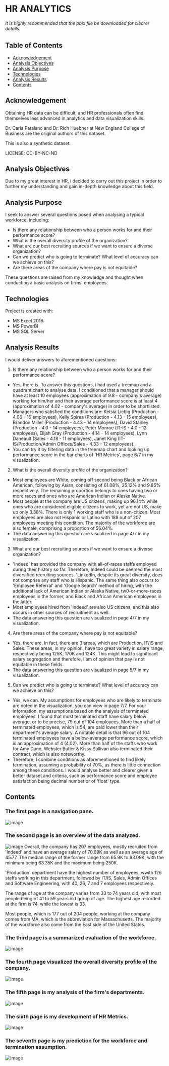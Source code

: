 # HR ANALYTICS

###### It is highly recommended that the pbix file be downloaded for clearer details.

## Table of Contents
* [Acknowledgement](#Acknowledgement)
* [Analysis Objectives](#Analysis-Objectives)
* [Analysis Purpose](#Analysis-Purpose)
* [Technologies](#Technologies)
* [Analysis Results](#Analysis-Results)
* [Contents](#Contents)

## Acknowledgement
Obtaining HR data can be difficult, and HR professionals often find themselves less advanced in analytics and data visualization skills.

Dr. Carla Patalano and Dr. Rich Huebner at New England College of Business are the original authors of this dataset.

This is also a synthetic dataset.

LICENSE: CC-BY-NC-ND

## Analysis Objectives
Due to my great interest in HR, i decided to carry out this project in order to further my understanding and gain in-depth knowledge about this field.

## Analysis Purpose
I seek to answer several questions posed when analysing a typical workforce, including:
- Is there any relationship between who a person works for and their performance score?
- What is the overall diversity profile of the organization?
- What are our best recruiting sources if we want to ensure a diverse organization?
- Can we predict who is going to terminate? What level of accuracy can we achieve on this?
- Are there areas of the company where pay is not equitable?

These questions are raised from my knowledge and thought when conducting a basic analysis on firms' employees.

## Technologies
Project is created with:
* MS Excel 2016:
* MS PowerBI 
* MS SQL Server

## Analysis Results
I would deliver answers to aforementioned questions:
1. Is there any relationship between who a person works for and their performance score?
- Yes, there is. To answer this questions, i had used a treemap and a quadrant chart to analyse data. I conditioned that a manager should have at least 10 employees (approximation of 9.8 - company's average) working for him/her and their average performance score is at least 4 (approximation of 4.02 - company's average) in order to be shortlisted.
- Managers who satisfied the conditions are: Ketsia Liebig (Production - 4.06 - 16 employees), Kelly Spirea (Production - 4.13 - 15 employees), Brandon Miller (Production - 4.43 - 14 employees), David Stanley (Production - 4.0 - 14 employees), Peter Monroe (IT-IS - 4.0 - 12 employees), Elijah Gray (Production - 4.14 - 14 employees), Lynn Daneault (Sales - 4.18 - 11 employees), Janet King (IT-IS/Production/Admin Offices/Sales - 4.33 - 12 employees).
- You can try it by filtering data in the treemap chart and looking up performance score in the bar charts of 'HR Metrics', page 6/7 in my visualization.

2. What is the overall diversity profile of the organization?
- Most employees are White, coming off second being Black or African American, following by Asian, consisting of 61.08%, 25.12% and 9.85% respectively. The remaining proportion belongs to ones having two or more races and ones who are American Indian or Alaska Native.
- Most people at the company are US citizens, making up 96.14% while ones who are considered eligible citizens to work, yet are not US, make up only 3.38%. There is only 1 working staff who is a non-citizen. Most employees are also not Hispanic or Latino with 188 out of 207 employees meeting this condition. The majority of the workforce are also female, comprising a proportion of 56.04%.
- The data answering this question are visualized in page 4/7 in my visualization.

3. What are our best recruiting sources if we want to ensure a diverse organization?
- 'Indeed' has provided the company with all-of-races staffs employed during their history so far. Therefore, Indeed could be deemed the most diversified recruiting sources. 'LinkedIn, despite its great diversity, does not comprise any staff who is Hispanic. The same thing also occurs to 'Employee Referral' and 'Google Search' method of hiring, with the additional lack of American Indian or Alaska Native, tw0-or-more-races employees in the former, and Black and African American employees in the latter.
- Most employees hired from 'Indeed' are also US citizens, and this also occurs in other sources of recruitment as well.
- The data answering this question are visualized in page 4/7 in my visualization.

4. Are there areas of the company where pay is not equitable?
- Yes, there are. In fact, there are 3 areas, which are Production, IT/IS and Sales. These areas, in my opinion, have too great variety in salary range, respectively being 125K, 170K and 124K. This might lead to significant salary segregation and therefore, i am of opinion that pay is not equitable in these fields.
- The data answering this question are visualized in page 5/7 in my visualization.

5. Can we predict who is going to terminate? What level of accuracy can we achieve on this?
- Yes, we can. My assumptions for employees who are likely to terminate are noted in the visualization, you can view in page 7/7. For your information, my assumptions based on the analysis of terminated employees. I found that most terminated staff have salary below average, or to be precise, 79 out of 104 employees. More than a half of terminated employees, which is 54, are paid lower than their department's average salary. A notable detail is that 96 out of 104 terminated employees have a below-average performance score, which is an approximation of 4 (4.02). More than half of the staffs who work for Amy Dunn, Webster Butler & Kissy Sullivan also terminated their contract, which is also noteworthy.
- Therefore, I combine conditions as aforementioned to find likely termination, assuming a probability of 70%, as there is little connection among these conditions. I would analyse better and clearer given a better dataset and criteria, such as performance score and employee satisfaction being decimal number or of 'float' type.

## Contents

### The first page is a navigation pane.
![image](https://github.com/user-attachments/assets/3168624e-2056-4fda-8b3c-28255eae947f)

### The second page is an overview of the data analyzed.
![image](https://github.com/user-attachments/assets/6b6821f8-af41-47bc-b9d4-b887ff2d644e)
Overall, the company has 207 employees, mostly recruited from 'Indeed' and have an average salary of 70.69K as well as an average age of 45.77. The median range of the former range from 65.9K to 93.09K, with the minimum being 63.35K and the maximum being 250K. 

'Production' department have the highest number of employees, wwith 126 staffs working in this department, followed by IT/IS, Sales, Admin Offices and Software Engineering, with 40, 26, 7 and 7 employees respectively.

The range of age at the company varies from 33 to 74 years old, with most people being of 41 to 59 years old group of age. The highest age recorded at the firm is 74, while the lowest is 33.

Most people, which is 177 out of 204 people, working at the company comes from MA, which is the abbreviation for Massachusetts. The majority of the workforce also come from the East side of the United States.

### The third page is a summarized evaluation of the workforce.
![image](https://github.com/user-attachments/assets/fe218b53-176a-4cd8-8065-f6fa8212064b)

### The fourth page visualized the overall diversity profile of the company.
![image](https://github.com/user-attachments/assets/a0b9804a-e1b8-44e1-ab44-1ad262f6ba10)

### The fifth page is my analysis of the firm's departments.
![image](https://github.com/user-attachments/assets/a20f6bb7-2f77-4d2c-a3c9-ccd9dac42dc2)

### The sixth page is my development of HR Metrics.
![image](https://github.com/user-attachments/assets/124af804-6916-4241-9dcb-93706ac2e275)

### The seventh page is my prediction for the workforce and termination assumption.
![image](https://github.com/user-attachments/assets/169e5a8d-5504-4826-997d-fb6c89268f0b)

